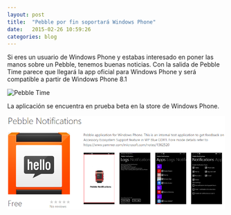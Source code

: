 ```yaml
---
layout: post
title:  "Pebble por fin soportará Windows Phone"
date:   2015-02-26 10:59:26
categories: blog
---
```


Si eres un usuario de Windows Phone y estabas interesado en poner las manos sobre un Pebble, tenemos buenas noticias.
Con la salida de Pebble Time parece que llegará la app oficial para Windows Phone y será compatible a partir de Windows Phone 8.1

![Pebble Time](https://ksr-ugc.imgix.net/assets/003/333/301/6fc5febd9c6278bb13ea7900d597d256_original.png?v=1424775706&w=700&h=&fit=max&auto=format&lossless=true&s=d3af1a661304d0811acca01ef6f4042e)

La aplicación se encuentra en prueba beta en la store de Windows Phone.

![Pebble Windows Store](/img/Pebble/PebbleWindowsStore.png)
